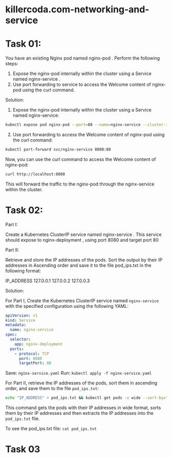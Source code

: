 # killercoda.com-networking-and-service
# Task 01:
You have an existing Nginx pod named nginx-pod . Perform the following steps:
1. Expose the nginx-pod internally within the cluster using a Service named nginx-service .
2. Use port forwarding to service to access the Welcome content of nginx-pod using the curl command.

Solution:
1. Expose the nginx-pod internally within the cluster using a Service named nginx-service:
```bash
kubectl expose pod nginx-pod --port=80 --name=nginx-service --cluster-ip=None
```

2. Use port forwarding to access the Welcome content of nginx-pod using the curl command:
```bash
kubectl port-forward svc/nginx-service 8080:80
```

Now, you can use the curl command to access the Welcome content of nginx-pod:
```bash
curl http://localhost:8080
```

This will forward the traffic to the nginx-pod through the nginx-service within the cluster.

# Task 02:
Part I:

Create a Kubernetes ClusterIP service named nginx-service . This service should expose to nginx-deployment , using port 8080 and target port 80

Part II:

Retrieve and store the IP addresses of the pods. Sort the output by their IP addresses in Ascending order and save it to the file pod_ips.txt in the following format:

IP_ADDRESS
127.0.0.1
127.0.0.2
127.0.0.3

Solution:

For Part I, Create the Kubernetes ClusterIP service named `nginx-service` with the specified configuration using the following YAML:

```yaml
apiVersion: v1
kind: Service
metadata:
  name: nginx-service
spec:
  selector:
    app: nginx-deployment
  ports:
    - protocol: TCP
      port: 8080
      targetPort: 80
```

Save: `nginx-service.yaml`
Run: `kubectl apply -f nginx-service.yaml`

For Part II, retrieve the IP addresses of the pods, sort them in ascending order, and save them to the file `pod_ips.txt`:

```bash
echo "IP_ADDRESS" > pod_ips.txt && kubectl get pods -o wide --sort-by="{.status.podIP}" | awk 'NR>1 {print $6}' >> pod_ips.txt
```

This command gets the pods with their IP addresses in wide format, sorts them by their IP addresses and then extracts the IP addresses into the `pod_ips.txt` file.

To see the pod_ips.txt file: `cat pod_ips.txt`

# Task 03

